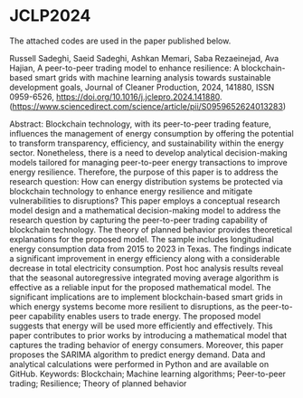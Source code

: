 # JCLP2024
The attached codes are used in the paper published below. 

Russell Sadeghi, Saeid Sadeghi, Ashkan Memari, Saba Rezaeinejad, Ava Hajian,
A peer-to-peer trading model to enhance resilience: A blockchain-based smart grids with machine learning analysis towards sustainable development goals,
Journal of Cleaner Production,
2024,
141880,
ISSN 0959-6526,
https://doi.org/10.1016/j.jclepro.2024.141880.
(https://www.sciencedirect.com/science/article/pii/S0959652624013283)


Abstract: Blockchain technology, with its peer-to-peer trading feature, influences the management of energy consumption by offering the potential to transform transparency, efficiency, and sustainability within the energy sector. Nonetheless, there is a need to develop analytical decision-making models tailored for managing peer-to-peer energy transactions to improve energy resilience. Therefore, the purpose of this paper is to address the research question: How can energy distribution systems be protected via blockchain technology to enhance energy resilience and mitigate vulnerabilities to disruptions? This paper employs a conceptual research model design and a mathematical decision-making model to address the research question by capturing the peer-to-peer trading capability of blockchain technology. The theory of planned behavior provides theoretical explanations for the proposed model. The sample includes longitudinal energy consumption data from 2015 to 2023 in Texas. The findings indicate a significant improvement in energy efficiency along with a considerable decrease in total electricity consumption. Post hoc analysis results reveal that the seasonal autoregressive integrated moving average algorithm is effective as a reliable input for the proposed mathematical model. The significant implications are to implement blockchain-based smart grids in which energy systems become more resilient to disruptions, as the peer-to-peer capability enables users to trade energy. The proposed model suggests that energy will be used more efficiently and effectively. This paper contributes to prior works by introducing a mathematical model that captures the trading behavior of energy consumers. Moreover, this paper proposes the SARIMA algorithm to predict energy demand. Data and analytical calculations were performed in Python and are available on GitHub.
Keywords: Blockchain; Machine learning algorithms; Peer-to-peer trading; Resilience; Theory of planned behavior
